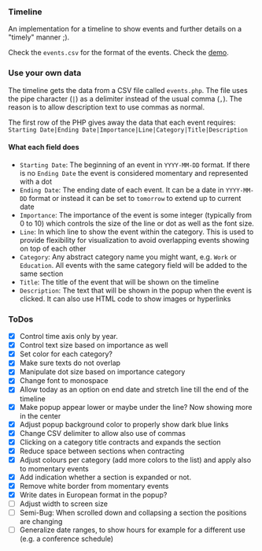 
### Timeline

An implementation for a timeline to show events and further details on a "timely" manner ;).

Check the `events.csv` for the format of the events. 
Check the [demo](https://gotsopoulos.com/Timeline/demo/).

### Use your own data

The timeline gets the data from a CSV file called `events.php`. The file uses the pipe character (`|`) as a delimiter instead of the usual comma (`,`). The reason is to allow description text to use commas as normal.

The first row of the PHP gives away the data that each event requires:
`Starting Date|Ending Date|Importance|Line|Category|Title|Description`

#### What each field does
- `Starting Date`: The beginning of an event in `YYYY-MM-DD` format. If there is no `Ending Date` the event is considered momentary and represented with a dot
- `Ending Date`: The ending date of each event. It can be a date in `YYYY-MM-DD` format or instead it can be set to `tomorrow` to extend up to current date
- `Importance`: The importance of the event is some integer (typically from 0 to 10) which controls the size of the line or dot as well as the font size. 
- `Line`: In which line to show the event within the category. This is used to provide flexibility for visualization to avoid overlapping events showing on top of each other
- `Category`: Any abstract category name you might want, e.g. `Work` or `Education`. All events with the same category field will be added to the same section
- `Title`: The title of the event that will be shown on the timeline
- `Description`: The text that will be shown in the popup when the event is clicked. It can also use HTML code to show images or hyperlinks

### ToDos

- [x] Control time axis only by year. 
- [x] Control text size based on importance as well  
- [x] Set color for each category?  
- [x] Make sure texts do not overlap  
- [x] Manipulate dot size based on importance category
- [x] Change font to monospace
- [x] Allow today as an option on end date and stretch line till the end of the timeline
- [x] Make popup appear lower or maybe under the line? Now showing more in the center
- [x] Adjust popup background color to properly show dark blue links
- [x] Change CSV delimiter to allow also use of commas
- [x] Clicking on a category title contracts and expands the section
- [x] Reduce space between sections when contracting
- [x] Adjust colours per category (add more colors to the list) and apply also to momentary events
- [x] Add indication whether a section is expanded or not.
- [x] Remove white border from momentary events 
- [X] Write dates in European format in the popup?  
- [ ] Adjust width to screen size  
- [ ] Semi-Bug: When scrolled down and collapsing a section the positions are changing
- [ ] Generalize date ranges, to show hours for example for a different use (e.g. a conference schedule)
